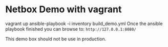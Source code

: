 # Netbox Demo with vagrant
 vagrant up
 ansible-playbook -i inventory build_demo.yml
 Once the ansible playbook finished you can browse to:
 `http://127.0.0.1:8080/`
 
 This demo box should not be use in production.
